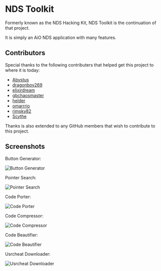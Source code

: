 # NDS Toolkit

Formerly known as the NDS Hacking Kit, NDS Toolkit is the continuation of that
project.

It is simply an AiO NDS application with many features.

## Contributors

Special thanks to the following contributers that helped get this project to
where it is today:

 * [Abystus](http://gamehacking.org/vb/members/1474-Abystus)
 * [dragonboy269](http://gamehacking.org/vb/members/1121-dragonboy269)
 * [elixirdream](http://gamehacking.org/vb/members/2488-elixirdream)
 * [gbchaosmaster](https://github.com/gbchaosmaster)
 * [helder](http://gamehacking.org/vb/members/85-helder)
 * [omarrrio](http://syntechx.com/forums/index.php?action=profile;u=5)
 * [rimsky82](http://gamehacking.org/vb/members/2578-rimsky82)
 * [Scythe](http://syntechx.com/forums/index.php?action=profile;u=2)

Thanks is also extended to any GitHub members that wish to contribute to this
project.

## Screenshots

Button Generator:

![Button Generator](http://syntechx.com/images/NDSToolkit/ButtonGenerator.png)

Pointer Search:

![Pointer Search](http://syntechx.com/images/NDSToolkit/Pointer.png)

Code Porter:

![Code Porter](http://syntechx.com/images/NDSToolkit/CodePorter.png)

Code Compressor:

![Code Compressor](http://syntechx.com/images/NDSToolkit/CodeCompressor.png)

Code Beautifier:

![Code Beautifier](http://syntechx.com/images/NDSToolkit/CodeBeautifier.png)

Usrcheat Downloader:

![Usrcheat Downloader](http://syntechx.com/images/NDSToolkit/UsrcheatDownloader.png)

